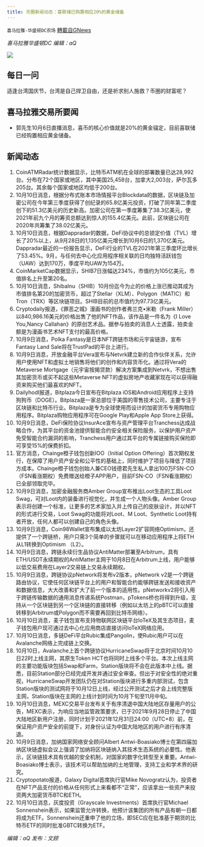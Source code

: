 ```yaml
---
title: 币圈新闻动态：喜联储已购置相应20%的黄金储备
---
```

`喜马拉雅-华盛顿DC农场` [轉載自GNews](https://gnews.org/zh-hans/1584865/)

*喜马拉雅华盛顿DC 编辑：aQ*

![](http://himalayawashingtondc.org/wp-content/uploads/2021/07/ScreenShot-2021-07-31-at-16.20.22@2x.png)



## 每日一问





适逢台湾国庆节，台湾是自己捍卫自由，还是祈求别人施救？币圈的财富呢？





## 喜马拉雅交易所要闻





- 郭先生10月6日直播消息，喜币的核心价值就是20%的黄金锚定，目前喜联储已经购置相应黄金储备。






## 新闻动态





1. CoinATMRadar统计数据显示，比特币ATM机在全球的部署数量已达28,992台。分布在72个国家或地区，其中美国25,458台，加拿大2,003台，萨尔瓦多205台。其余每个国家或地区均低于200台。
2. 10月10日消息，根据分布式账本市场情报平台Blockdata的数据，区块链及加密公司在今年第三季度获得了创纪录的65.8亿美元投资，打破了同年第二季度创下的51.3亿美元的历史新高。加密公司在第一季度筹集了38.3亿美元，使2021年前九个月的筹资总额达到惊人的155.4亿美元。此前，区块链公司在2020年共筹集了38.02亿美元。
3. 10月10日消息，根据Dappradar的数据，DeFi协议中的总锁定价值（TVL）增长了20%以上，从9月28日的1,135亿美元增长到10月6日的1,370亿美元。Dappradar最近的一份报告显示，DeFi行业的TVL在2021年第三季度环比增长了53.45%。9月，与任何去中心化应用程序相关联的日均独特活跃钱包（UAW）达到170万，季度平均UAW为154万。
4. CoinMarketCap数据显示，SHIB7日涨幅达234%，市值约为105亿美元，市值排名上升至第20名。
5. 10月10日消息，ShibaInu（SHIB）10月份迄今为止的价格上涨已推动其成为市值排名第20的加密货币，超过了Stellar（XLM）、Polygon（MATIC）和Tron（TRX）等区块链项目。SHIB目前的总市值约为97.73亿美元。
6. Cryptodaily报道，《罪恶之城》漫画书的创作者弗兰克•米勒（Frank Miller）以840,986.16美元的价格出售了他的NFT作品，该作品是一件名为《I Love You,Nancy Callahan》的原创艺术品。据参与拍卖的消息人士透露，拍卖金额是为漫画书艺术NFT支付的最高价格。
7. 10月9日消息，Polka Fantasy是日本NFT跨链市场和元宇宙链游，宣布Fantasy Land Sale将在TrustPad的平台上进行。
8. 10月9日消息，开放金融平台Vera宣布与Netvrk建立新的合作伙伴关系，允许用户使用NFT和虚拟土地销售将他们的创作和内容货币化。通过将Vera的Metaverse Mortgage（元宇宙按揭贷款）解决方案集成到Netvrk，不想出售其加密货币或买不起这些Metaverse NFT的虚拟房地产收藏家现在可以获得融资来购买他们最喜欢的NFT。
9. Dailyhodl报道，Bitplaza今日宣布在Bitplaza iOS和Android应用程序上支持狗狗币（DOGE）。Bitplaza是一家总部位于美国的零售技术公司，主要专注于区块链和比特币行业。Bitplaza是专为全球使用而设计的加密货币专用购物应用程序。Bitplaza购物应用程序可在Google Play和Apple App Store上获得。
10. 10月9日消息，DeFi保险协议InsurAce宣布与资产管理平台Tranchess达成战略合作，为其平台的资金池提供智能合约安全相关保险服务，以保护用户资产免受智能合约漏洞的影响，Tranchess用户通过其平台的专属链接购买保险即可享受15%的保费折扣。
11. 官方消息，Chainge橙子钱包创新IOO（Initial Option Offering）首次期权发行，在保障了用户资产安全和公平性的基础上，同时维护了项目与降低了项目方成本。Chainge橙子钱包创始人兼CEO钱德君先生私人拿出100万FSN-CO（FSN看涨期权）免费赠送给橙子APP用户，目前FSN-CO（FSN看涨期权）已全部领取完毕。
12. 10月9日消息，加密金融服务商Amber Group宣布推出Loot生态的工具Loot Swag，可对Loot内的装备进行视觉化，并生成一个人物头像。Amber Group表示将创建一个标准，让更多的艺术家加入并上传自己的皮肤设计，并以NFT的形式进行交易，Loot Swag的功能将对Loot、M Loot、Synthetic Loot持有者开放，任何人都可以创建自己的角色头像。
13. 10月9日消息，Coin98Wallet宣布集成以太坊Layer2扩容网络Optimism，还提供了一个跨链桥，用户只需3个简单的步骤就可以在移动应用程序上将ETH从L1转换到Optimism （L2）。
14. 10月9日消息，跨链永续衍生品协议AntiMatter部署至Arbitrum，具有ETH/USDT永续期权的AntiMatter主网于10月8日在Arbitrum上线，用户能够以低交易费用在Layer2交易链上交易永续期权。
15. 10月9日消息，跨链协议pNetwork将发布v2版本，pNetwork v2是一个跨链路由协议，它使任何区块链平台上的用户和智能合约能够跨链发送和接收资产和数据信息，大大改善和扩大了前一个版本的适用性。pNetworkv2将引入用于跨链传输数据的通用消息传递系统Postman，pTokens桥也将得到升级，支持从一个区块链到另一个区块链的直接转移（例如以太坊上的pBTC可以直接转移到Arbitrum或Polygon而不需要再回到比特币网络）。
16. 10月10日消息，麦子钱包宣布支持物联网区块链平台IoTeX及其生态项目，麦子钱包用户现可通过去中心化应用商店直接访问IoTeX网络应用。
17. 10月10日消息，多链DeFi平台Rubic集成Pangolin，使Rubic用户可以在Avalanche网络上完成链上交换。
18. 10月10日，Avalanche上首个跨链协议HurricaneSwap将于北京时间10月10日22时上线主网，其原生Token HCT也将同时上线多个平台。本次上线主网的主要功能版块包括Swap和Farm，Station版块将不会在此版本中上线。据悉，目前Station部分已经完成开发并通过安全审查。但出于对安全性的绝对重视，HurricaneSwap开发团队仍在对Station版块进行多重内部测试，包含Station版块的测试网将于10月12日上线，经过公开测试之后才会上线完整版主网，Station版块在主网的上线计划时间为10月下旬至11月中旬。
19. 10月10日消息，MEXC交易平台发布关于有序清退中国大陆地区存量用户的公告，MEXC表示，为响应当地监管政策要求，已于2021年9月28日停止了中国大陆地区新用户注册，同时计划于2021年12月31日24:00（UTC+8）前，在保证用户资产安全的前提下，对身份认证为中国大陆地区的用户进行有序清退。
20. 10月9日消息，加纳国家网络安全顾问Albert Antwi-Boasiako博士在第四届加纳区块链虚拟会议上强调了加纳将区块链纳入其技术生态系统的必要性。他表示，区块链技术具有优越的安全机制，对国家的数字化转型至关重要。Antwi-Boasiako博士表示，该技术可以帮助加纳的土地管理，支持工业和学术界的研究。
21. Cryptopotato报道，Galaxy Digital首席执行官Mike Novogratz认为，投资者在NFT产品支付的价格从任何形式上来看都不“正常”，应该拿出一些资产来投资两大加密货币BTC和ETH。
22. 10月10日消息，灰度投资（Grayscale Investments）首席执行官Michael Sonnenshein表示，如果监管允许转换，他预计该集团的所有产品有朝一日都将成为ETF。Sonnenshein还重申了他的立场，即SEC应在批准基于期货的比特币ETF的同时批准GBTC转换为ETF。





*编辑：aQ
发布：文顾*

